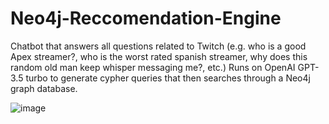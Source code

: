 # Neo4j-Reccomendation-Engine
Chatbot that answers all questions related to Twitch (e.g. who is a good Apex streamer?, who is the worst rated spanish streamer, why does this random old man keep whisper messaging me?, etc.) Runs on OpenAI GPT-3.5 turbo to generate cypher queries that then searches through a Neo4j graph database.

![image](https://github.com/John-Xu1/Neo4j-Twitch-Chatbot/assets/64114630/c627f970-4b9c-422f-8d7b-f6e35065b943)
